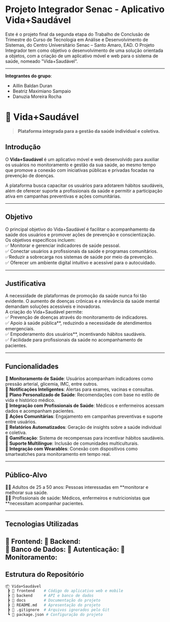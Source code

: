 # Projeto Integrador Senac - Aplicativo Vida+Saudável
Este é o projeto final da segunda etapa do Trabalho de Conclusão de Trimestre do Curso de Tecnologia em Análise e Desenvolvimento de Sistemas, do Centro Universitário Senac – Santo Amaro, EAD. O Projeto Integrador tem como objetivo o desenvolvimento de uma solução orientada a objetos, com a criação de um aplicativo móvel e web para o sistema de saúde, nomeado "Vida+Saudável".

---

**Integrantes do grupo**: 
- Aillin Baldan Duran
- Beatriz Maximiano Sampaio
- Danuzia Moreira Rocha

# 🏥 Vida+Saudável

> **Plataforma integrada para a gestão da saúde individual e coletiva.**  

## Introdução  

O **Vida+Saudável** é um aplicativo móvel e web desenvolvido para auxiliar os usuários no monitoramento e gestão da sua saúde, ao mesmo tempo que promove a conexão com iniciativas públicas e privadas focadas na prevenção de doenças.  

A plataforma busca capacitar os usuários para adotarem hábitos saudáveis, além de oferecer suporte a profissionais da saúde e permitir a participação ativa em campanhas preventivas e ações comunitárias.  

---
## Objetivo  
O principal objetivo do Vida+Saudável é facilitar o acompanhamento da saúde dos usuários e promover ações de prevenção e conscientização.  
Os objetivos específicos incluem:  
✅ Monitorar e gerenciar indicadores de saúde pessoal.  
✅ Conectar usuários a profissionais da saúde e programas comunitários.  
✅Reduzir a sobrecarga nos sistemas de saúde por meio da prevenção.  
✅ Oferecer um ambiente digital intuitivo e acessível para o autocuidado.  

---
## Justificativa  
A necessidade de plataformas de promoção da saúde nunca foi tão evidente. O aumento de doenças crônicas e a relevância da saúde mental demandam soluções acessíveis e inovadoras.  
A criação do Vida+Saudável permite:  
✅ Prevenção de doenças através do monitoramento de indicadores.  
✅ Apoio à saúde pública**, reduzindo a necessidade de atendimentos emergenciais.  
✅ Empoderamento dos usuários**, incentivando hábitos saudáveis.  
✅ Facilidade para profissionais da saúde no acompanhamento de pacientes.  

---

## Funcionalidades  
🔹 **Monitoramento de Saúde**: Usuários acompanham indicadores como pressão arterial, glicemia, IMC, entre outros.  
🔹 **Notificações Inteligentes**: Alertas para exames, vacinas e consultas.  
🔹 **Plano Personalizado de Saúde**: Recomendações com base no estilo de vida e histórico médico.  
🔹 **Integração com Profissionais de Saúde**: Médicos e enfermeiros acessam dados e acompanham pacientes.  
🔹 **Ações Comunitárias**: Engajamento em campanhas preventivas e suporte entre usuários.  
🔹 **Relatórios Automatizados**: Geração de insights sobre a saúde individual e coletiva.  
🔹 **Gamificação**: Sistema de recompensas para incentivar hábitos saudáveis.  
🔹 **Suporte Multilíngue**: Inclusão de comunidades multiculturais.  
🔹 **Integração com Wearables**: Conexão com dispositivos como smartwatches para monitoramento em tempo real.  

---
## Público-Alvo  
👨‍💼 Adultos de 25 a 50 anos: Pessoas interessadas em **monitorar e melhorar sua saúde.  
👩‍⚕️ Profissionais de saúde: Médicos, enfermeiros e nutricionistas que **necessitam acompanhar pacientes. 

--- 

## Tecnologias Utilizadas  
🔹 **Frontend**: 
🔹 **Backend**:   
🔹 **Banco de Dados**: 
🔹 **Autenticação**: 
🔹 **Monitoramento**: 
---

## Estrutura do Repositório  

```bash
📦 Vida+Saudável
 ┣ 📂 frontend    # Código do aplicativo web e mobile
 ┣ 📂 backend     # API e banco de dados
 ┣ 📂 docs        # Documentação do projeto
 ┣ 📜 README.md   # Apresentação do projeto
 ┣ 📜 .gitignore  # Arquivos ignorados pelo Git
 ┗ 📜 package.json # Configuração do projeto
